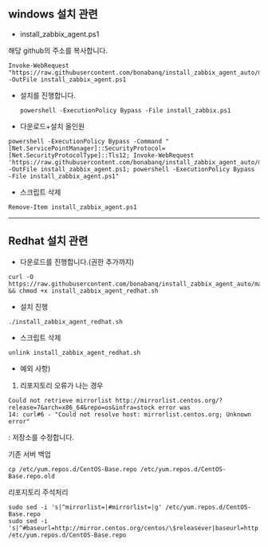 ## windows 설치 관련 ##

- install_zabbix_agent.ps1

해당 github의 주소를 복사합니다.
```
Invoke-WebRequest "https://raw.githubusercontent.com/bonabanq/install_zabbix_agent_auto/main/install_zabbix_agent.ps1" -OutFile install_zabbix_agent.ps1
```

- 설치를 진행합니다.
  ```
  powershell -ExecutionPolicy Bypass -File install_zabbix.ps1
  ```

- 다운로드+설치 올인원
```
powershell -ExecutionPolicy Bypass -Command "[Net.ServicePointManager]::SecurityProtocol=[Net.SecurityProtocolType]::Tls12; Invoke-WebRequest 'https://raw.githubusercontent.com/bonabanq/install_zabbix_agent_auto/main/install_zabbix_agent.ps1' -OutFile install_zabbix_agent.ps1; powershell -ExecutionPolicy Bypass -File install_zabbix_agent.ps1"

```

- 스크립트 삭제
```
Remove-Item install_zabbix_agent.ps1
```


---
## Redhat 설치 관련 ##


- 다운로드를 진행합니다.(권한 추가까지)
```
curl -O https://raw.githubusercontent.com/bonabanq/install_zabbix_agent_auto/main/install_zabbix_agent_redhat.sh && chmod +x install_zabbix_agent_redhat.sh
```

- 설치 진행
```
./install_zabbix_agent_redhat.sh
```

- 스크립트 삭제
```
unlink install_zabbix_agent_redhat.sh
```


+ 예외 사항)
1. 리포지토리 오류가 나는 경우
```
Could not retrieve mirrorlist http://mirrorlist.centos.org/?release=7&arch=x86_64&repo=os&infra=stock error was
14: curl#6 - "Could not resolve host: mirrorlist.centos.org; Unknown error"  
```

: 저장소를 수정합니다.

기존 서버 백업
```
cp /etc/yum.repos.d/CentOS-Base.repo /etc/yum.repos.d/CentOS-Base.repo.old
```

리포지토리 주석처리
```
sudo sed -i 's|^mirrorlist=|#mirrorlist=|g' /etc/yum.repos.d/CentOS-Base.repo
sudo sed -i 's|^#baseurl=http://mirror.centos.org/centos/\$releasever|baseurl=http://vault.centos.org/7.9.2009|g' /etc/yum.repos.d/CentOS-Base.repo
```
